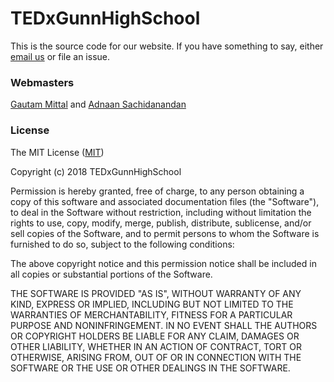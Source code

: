# TEDxGunnHighSchool

This is the source code for our website. If you have something to say, either [email us](mailto:tedx.gunnhs@gmail.com) or file an issue.

### Webmasters
[Gautam Mittal](https://gmittal.github.io) and [Adnaan Sachidanandan](https://www.adnaan.co/)

### License
The MIT License ([MIT](https://tldrlegal.com/license/mit-license))

Copyright (c) 2018 TEDxGunnHighSchool

Permission is hereby granted, free of charge, to any person obtaining a copy of this software and associated documentation files (the "Software"), to deal in the Software without restriction, including without limitation the rights to use, copy, modify, merge, publish, distribute, sublicense, and/or sell copies of the Software, and to permit persons to whom the Software is furnished to do so, subject to the following conditions:

The above copyright notice and this permission notice shall be included in all copies or substantial portions of the Software.

THE SOFTWARE IS PROVIDED "AS IS", WITHOUT WARRANTY OF ANY KIND, EXPRESS OR IMPLIED, INCLUDING BUT NOT LIMITED TO THE WARRANTIES OF MERCHANTABILITY, FITNESS FOR A PARTICULAR PURPOSE AND NONINFRINGEMENT. IN NO EVENT SHALL THE AUTHORS OR COPYRIGHT HOLDERS BE LIABLE FOR ANY CLAIM, DAMAGES OR OTHER LIABILITY, WHETHER IN AN ACTION OF CONTRACT, TORT OR OTHERWISE, ARISING FROM, OUT OF OR IN CONNECTION WITH THE SOFTWARE OR THE USE OR OTHER DEALINGS IN THE SOFTWARE.
